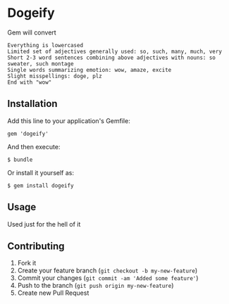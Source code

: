 # Dogeify

Gem will convert

    Everything is lowercased
    Limited set of adjectives generally used: so, such, many, much, very
    Short 2-3 word sentences combining above adjectives with nouns: so sweater, such montage
    Single words summarizing emotion: wow, amaze, excite
    Slight misspellings: doge, plz
	End with "wow"

## Installation

Add this line to your application's Gemfile:

    gem 'dogeify'

And then execute:

    $ bundle

Or install it yourself as:

    $ gem install dogeify

## Usage

Used just for the hell of it

## Contributing

1. Fork it
2. Create your feature branch (`git checkout -b my-new-feature`)
3. Commit your changes (`git commit -am 'Added some feature'`)
4. Push to the branch (`git push origin my-new-feature`)
5. Create new Pull Request

